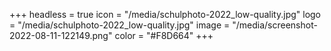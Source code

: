 +++
headless = true
icon = "/media/schulphoto-2022_low-quality.jpg"
logo = "/media/schulphoto-2022_low-quality.jpg"
image = "/media/screenshot-2022-08-11-122149.png"
color = "#F8D664"
+++
